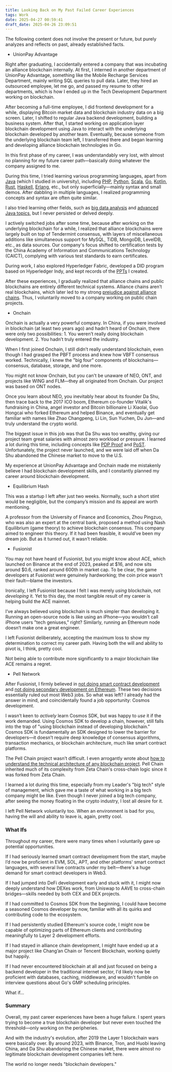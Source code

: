 ```yaml
---
title: Looking Back on My Past Failed Career Experiences
tags: Work
date: 2025-04-27 00:59:41
draft_date: 2025-04-26 23:09:51
---
```


The following content does not involve the present or future, but purely analyzes and reflects on past, already established facts.

- UnionPay Advantage

Right after graduating, I accidentally entered a company that was incubating an alliance blockchain internally. At first, I interned in another department of UnionPay Advantage, something like the Mobile Recharge Services Department, mainly writing SQL queries to pull data. Later, they hired an outsourced employee, let me go, and passed my resume to other departments, which is how I ended up in the Tech Development Department working on blockchain.

After becoming a full-time employee, I did frontend development for a while, displaying Bitcoin market data and blockchain industry data on a big screen. Later, I shifted to regular Java backend development, building a business system. After that, I started working on application layer blockchain development using Java to interact with the underlying blockchain developed by another team. Eventually, because someone from the underlying blockchain team left, I transferred there and began learning and developing alliance blockchain technologies in Go.

In this first phase of my career, I was understandably very lost, with almost no planning for my future career path—basically doing whatever the company assigned to me.

During this time, I tried learning various programming languages, apart from [Java](/2018/10/31/Java%2011%20Tutorial%20(Translation)/) (which I studied in university), including [PHP](/2018/11/01/PHP%207,%20Making%20Code%20More%20Elegant%20(Translation)/), [Python](/2018/12/02/Getting%20One%20Piece%20Update%20Information%20with%20Python/), [Scala](/2018/12/17/Basics%20of%20Scala%20Syntax/), [Go](/2019/03/15/Basic%20Syntax%20of%20Go%20Language/), [Kotlin](/2019/07/06/A%20Simplified%20Version%20of%20Scala/), [Rust](/2019/08/19/Overview%20of%20Basic%20Rust%20Syntax/), [Haskell](/2019/11/26/What%20is%20a%20Monad%20in%20Haskell/), [Erlang](/2020/03/31/Understanding%20the%20Actor%20Model%20Through%20Erlang/), etc., but only superficially—mainly syntax and small demos. After dabbling in multiple languages, I realized programming concepts and syntax are often quite similar.

I also tried learning other fields, such as [big data analysis](https://github.com/smallyunet/data-engrg-cookbook) and [advanced Java topics](https://github.com/smallyunet/advanced-java), but I never persisted or delved deeply.

I actively switched jobs after some time, because after working on the underlying blockchain for a while, I realized that alliance blockchains were largely built on top of Tendermint consensus, with layers of miscellaneous additions like simultaneous support for MySQL, TiDB, MongoDB, LevelDB, etc., as data sources. Our company's focus shifted to certification tests by the China Academy of Information and Communications Technology (CAICT), complying with various test standards to earn certificates.

During work, I also explored Hyperledger Fabric, developed a DID program based on Hyperledger Indy, and kept records of the [PPTs](https://slide-share.smallyu.net/) I created.

After these experiences, I gradually realized that alliance chains and public blockchains are entirely different technical systems. Alliance chains aren’t real blockchains, which later led to my strong [prejudice against alliance chains](/2021/09/29/%E8%81%94%E7%9B%9F%E9%93%BE%E6%AF%94%E5%85%AC%E6%9C%89%E9%93%BE%E5%B7%AE%E5%9C%A8%E5%93%AA%E5%84%BF/). Thus, I voluntarily moved to a company working on public chain projects.

- Onchain

Onchain is actually a very powerful company. In China, if you were involved in blockchain (at least two years ago) and hadn’t heard of Onchain, there were only two possibilities: 1. You weren’t really doing blockchain development. 2. You hadn’t truly entered the industry.

When I first joined Onchain, I still didn’t really understand blockchain, even though I had grasped the PBFT process and knew how VBFT consensus worked. Technically, I knew the "big four" components of blockchains—consensus, database, storage, and one more.

You might not know Onchain, but you can't be unaware of NEO, ONT, and projects like WING and FLM—they all originated from Onchain. Our project was based on ONT nodes.

Once you learn about NEO, you inevitably hear about its founder Da Shu, then trace back to the 2017 ICO boom, Ethereum co-founder Vitalik's fundraising in China, angel investor and Bitcoin billionaire Li Xiaolai, Guo Hongcai who forked Ethereum and helped Binance, and eventually get familiar with names like Zhao Changpeng, Li Lin, Sun Yuchen, Du Jun—and truly understand the crypto world.

The biggest issue in this job was that Da Shu was too wealthy, giving our project team great salaries with almost zero workload or pressure. I learned a lot during this time, including concepts like [PDP Proof](/2022/12/14/对-S-PDP-文件证明的示例和解释/) and [PoST](/2022/12/20/Proof-of-Storage-Space-Replication-的区别/). Unfortunately, the project never launched, and we were laid off when Da Shu abandoned the Chinese market to move to the U.S.

My experience at UnionPay Advantage and Onchain made me mistakenly believe I had blockchain development skills, and I constantly planned my career around blockchain development.

- Equilibrium Hash

This was a startup I left after just two weeks. Normally, such a short stint would be negligible, but the company’s mission and its appeal are worth mentioning.

A professor from the University of Finance and Economics, Zhou Pingzuo, who was also an expert at the central bank, proposed a method using Nash Equilibrium (game theory) to achieve blockchain consensus. This company aimed to engineer this theory. If it had been feasible, it would’ve been my dream job. But as it turned out, it wasn’t reliable.

- Fusionist

You may not have heard of Fusionist, but you might know about ACE, which launched on Binance at the end of 2023, peaked at $16, and now sits around $0.6, ranked around 600th in market cap. To be clear, the game developers at Fusionist were genuinely hardworking; the coin price wasn’t their fault—blame the investors.

Ironically, I left Fusionist because I felt I was merely *using* blockchain, not *developing* it. Yet to this day, the most tangible result of my career is helping build the ACE mainnet.

I’ve always believed using blockchain is much simpler than developing it. Running an open-source node is like using an iPhone—you wouldn’t call iPhone users "tech geniuses," right? Similarly, running an Ethereum node doesn’t make one a great engineer.

I left Fusionist deliberately, accepting the maximum loss to show my determination to correct my career path. Having both the will and ability to pivot is, I think, pretty cool.

Not being able to contribute more significantly to a major blockchain like ACE remains a regret.

- Pell Network

After Fusionist, I firmly believed in [not doing smart contract development](/2024/09/11/Why%20You%20Shouldn't%20Pursue%20Smart%20Contract%20or%20DeFi%20Development/) and [not doing secondary development on Ethereum](/2024/09/12/Why%20You%20Shouldn't%20Engage%20in%20Secondary%20Development%20of%20Ethereum/). These two decisions essentially ruled out most Web3 jobs. So what was left? I already had the answer in mind, and coincidentally found a job opportunity: Cosmos development.

I wasn’t keen to *actively* learn Cosmos SDK, but was happy to *use* it if the work demanded. Using Cosmos SDK to develop a chain, however, still falls into the trap of "using blockchain instead of developing blockchain." Cosmos SDK is fundamentally an SDK designed to lower the barrier for developers—it doesn’t require deep knowledge of consensus algorithms, transaction mechanics, or blockchain architecture, much like smart contract platforms.

The Pell Chain project wasn’t difficult. I even arrogantly wrote about [how to understand the technical architecture of any blockchain project](/2024/10/15/Understanding%20the%20Technical%20Architecture%20of%20Any%20Blockchain%20Project/). Pell Chain inherited much of its complexity from Zeta Chain's cross-chain logic since it was forked from Zeta Chain.

I learned a lot during this time, especially from my Leader's "big tech" style of management, which gave me a taste of what working in a big tech company might be like. Even though I never joined a big tech company, after seeing the money floating in the crypto industry, I lost all desire for it.

I left Pell Network voluntarily too. When an environment is bad for you, having the will and ability to leave is, again, pretty cool.

### What Ifs

Throughout my career, there were many times when I voluntarily gave up potential opportunities.

If I had seriously learned smart contract development from the start, maybe I’d now be proficient in EVM, SOL, APT, and other platforms' smart contract languages, with several live contracts under my belt—there's a huge demand for smart contract developers in Web3.

If I had jumped into DeFi development early and stuck with it, I might now deeply understand how DEXes work, from Uniswap to AAVE to cross-chain bridges—skills needed by both CEX and DEX projects.

If I had committed to Cosmos SDK from the beginning, I could have become a seasoned Cosmos developer by now, familiar with all its quirks and contributing code to the ecosystem.

If I had persistently studied Ethereum's source code, I might now be capable of optimizing parts of Ethereum clients and contributing meaningfully to Layer 2 development efforts.

If I had stayed in alliance chain development, I might have ended up at a major project like Chang’an Chain or Tencent Blockchain, working quietly but happily.

If I had never encountered blockchain at all and just focused on being a backend developer in the traditional internet sector, I'd likely now be proficient with databases, caching, middleware, and wouldn't fumble on interview questions about Go's GMP scheduling principles.

What if...

### Summary

Overall, my past career experiences have been a huge failure. I spent years trying to become a true blockchain developer but never even touched the threshold—only working on the peripheries.

And with the industry's evolution, after 2019 the Layer 1 blockchain wars were basically over. By around 2023, with Binance, Tron, and Huobi leaving China, and Da Shu abandoning the Chinese market, there were almost no legitimate blockchain development companies left here. 

The world no longer needs "blockchain developers."
